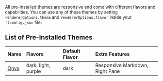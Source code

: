 All pre-installed themes are responsive and come with different flavors and capabilities. You can use any of these themes by setting `rendererOptions.theme` and `rendererOptions.flavor` inside your `flconfig.json` file.

## List of Pre-Installed Themes

| Name | Flavors | Default Flavor | Extra Features |
|:-----|:--------|:---------------|:---------------|
| [Onyx]({{versionRootPrefix}}/themes/pre-installed/onyx) | dark, light, purple | dark | Responsive Markdown, Right Pane |
